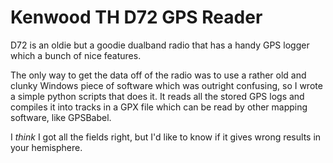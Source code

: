# Kenwood TH D72 GPS Reader


D72 is an oldie but a goodie dualband radio that has a handy GPS logger which a bunch of nice features. 

The only way to get the data off of the radio was to use a rather old and clunky Windows piece of software which was outright confusing, so I wrote a simple python scripts that does it. It reads all the stored GPS logs and compiles it into tracks in a GPX file which can be read by other mapping software, like GPSBabel. 

I _think_ I got all the fields right, but I'd like to know if it gives wrong results in your hemisphere. 
